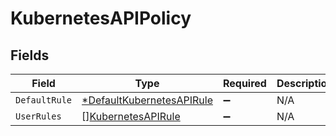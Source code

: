# KubernetesAPIPolicy


## Fields

| Field                                                                        | Type                                                                         | Required                                                                     | Description                                                                  |
| ---------------------------------------------------------------------------- | ---------------------------------------------------------------------------- | ---------------------------------------------------------------------------- | ---------------------------------------------------------------------------- |
| `DefaultRule`                                                                | [*DefaultKubernetesAPIRule](../../models/shared/defaultkubernetesapirule.md) | :heavy_minus_sign:                                                           | N/A                                                                          |
| `UserRules`                                                                  | [][KubernetesAPIRule](../../models/shared/kubernetesapirule.md)              | :heavy_minus_sign:                                                           | N/A                                                                          |